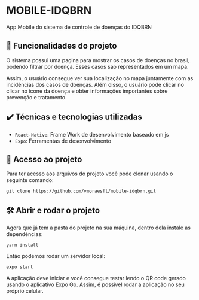 # MOBILE-IDQBRN

App Mobile do sistema de controle de doenças do IDQBRN

## 🔨 Funcionalidades do projeto

O sistema possui uma pagina para mostrar os casos de doenças no brasil, podendo filtrar por doença.
Esses casos sao representados em um mapa.

Assim, o usuário consegue ver sua localização no mapa juntamente com as incidências dos casos de doenças.
Além disso, o usuário pode clicar no clicar no ícone da doença e obter informações importantes sobre prevenção e tratamento.

## ✔️ Técnicas e tecnologias utilizadas

- `React-Native`: Frame Work de desenvolvimento baseado em js
- `Expo`: Ferramentas de desenvolvimento

## 📁 Acesso ao projeto

Para ter acesso aos arquivos do projeto você pode clonar usando o seguinte comando:

```
git clone https://github.com/vmoraesfl/mobile-idqbrn.git
```

## 🛠️ Abrir e rodar o projeto

Agora que já tem a pasta do projeto na sua máquina, dentro dela instale as dependências:

```
yarn install
```

Então podemos rodar um servidor local:

```
expo start
```

A aplicação deve iniciar e você consegue testar lendo o QR code gerado usando o aplicativo Expo Go. Assim, é possível rodar a aplicação no seu próprio celular.
